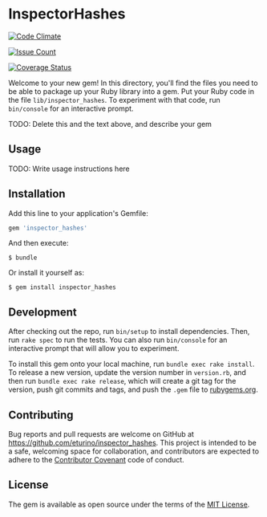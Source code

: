 # InspectorHashes

[![Code Climate](https://codeclimate.com/github/eturino/inspector_hashes/badges/gpa.svg)](https://codeclimate.com/github/eturino/inspector_hashes)

[![Issue Count](https://codeclimate.com/github/eturino/inspector_hashes/badges/issue_count.svg)](https://codeclimate.com/github/eturino/inspector_hashes)

[![Coverage Status](https://coveralls.io/repos/github/eturino/inspector_hashes/badge.svg?branch=master)](https://coveralls.io/github/eturino/inspector_hashes?branch=master)

Welcome to your new gem! In this directory, you'll find the files you need to be able to package up your Ruby library into a gem. Put your Ruby code in the file `lib/inspector_hashes`. To experiment with that code, run `bin/console` for an interactive prompt.

TODO: Delete this and the text above, and describe your gem

## Usage

TODO: Write usage instructions here

## Installation

Add this line to your application's Gemfile:

```ruby
gem 'inspector_hashes'
```

And then execute:

    $ bundle

Or install it yourself as:

    $ gem install inspector_hashes

## Development

After checking out the repo, run `bin/setup` to install dependencies. Then, run `rake spec` to run the tests. You can also run `bin/console` for an interactive prompt that will allow you to experiment.

To install this gem onto your local machine, run `bundle exec rake install`. To release a new version, update the version number in `version.rb`, and then run `bundle exec rake release`, which will create a git tag for the version, push git commits and tags, and push the `.gem` file to [rubygems.org](https://rubygems.org).

## Contributing

Bug reports and pull requests are welcome on GitHub at https://github.com/eturino/inspector_hashes. This project is intended to be a safe, welcoming space for collaboration, and contributors are expected to adhere to the [Contributor Covenant](http://contributor-covenant.org) code of conduct.


## License

The gem is available as open source under the terms of the [MIT License](http://opensource.org/licenses/MIT).

